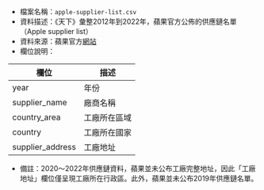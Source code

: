 - 檔案名稱：`apple-supplier-list.csv`
- 資料描述：《天下》彙整2012年到2022年，蘋果官方公佈的供應鏈名單（Apple supplier list）
- 資料來源：蘋果官方[網站](https://www.apple.com/supplier-responsibility/)
- 欄位說明：

| 欄位 | 描述|
| -------- | -------- |
| year     |   年份    |
| supplier_name     | 廠商名稱    |
| country_area     |  工廠所在區域     |
| country     |  工廠所在國家     |
| supplier_address    | 工廠地址     |

- 備註：2020～2022年供應鏈資料，蘋果並未公布工廠完整地址，因此「工廠地址」欄位僅呈現工廠所在行政區。此外，蘋果並未公布2019年供應鏈名單。

